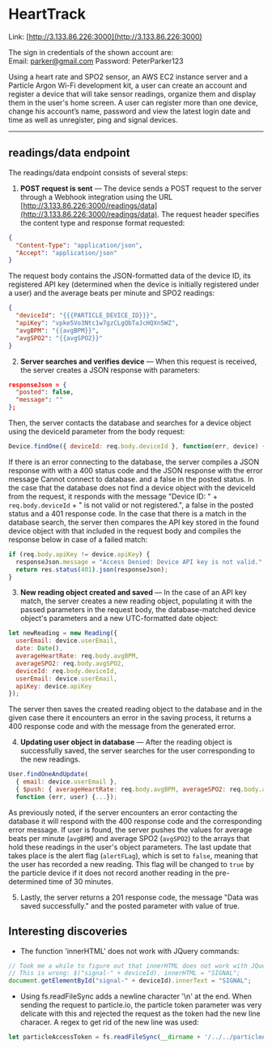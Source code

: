 # HeartTrack

Link: [http://3.133.86.226:3000](http://3.133.86.226:3000)

The sign in credentials of the shown account are:  
Email: 		parker@gmail.com
Password: 	PeterParker123

Using a heart rate and SPO2 sensor, an AWS EC2 instance server and a Particle Argon Wi-Fi development kit, a user can create an account and register a device that will take sensor readings, organize them and display them in the user's home screen. A user can register more than one device, change his account’s name, password and view the latest login date and time as well as unregister, ping and signal devices.
***

## readings/data endpoint
The readings/data endpoint consists of several steps:

1. **POST request is sent** –– The device sends a POST request to the server through a Webhook integration using the URL [http://3.133.86.226:3000/readings/data](http://3.133.86.226:3000/readings/data). The  request header specifies the content type and response format requested:  
```JSON
{  
  "Content-Type": "application/json",  
  "Accept": "application/json"  
}
```
  The request body contains the JSON-formatted data of the device ID, its registered API key (determined when the device is initially registered under a user) and the average beats per minute and SPO2 readings:  
```JSON
{  
  "deviceId": "{{{PARTICLE_DEVICE_ID}}}",  
  "apiKey": "vpke5Vo3Ntc1w7gzCLgQbTaJcHQXn5WZ",  
  "avgBPM": "{{avgBPM}}",  
  "avgSPO2": "{{avgSPO2}}"  
}
```

2. **Server searches and verifies device** –– When this request is received, the server creates a JSON response with parameters:  
```JSON
responseJson = {  
  "posted": false,  
  "message": ""  
};
```
  Then, the server contacts the database and searches for a device object using the deviceId parameter from the body request:  
```JavaScript
Device.findOne({ deviceId: req.body.deviceId }, function(err, device) {...}
```
  If there is an error connecting to the database, the server compiles a JSON response with  with a 400 status code and the JSON response with the  error message Cannot connect to database. and a false in the posted status. In the case that the database does not find a device object with the deviceId from the request, it responds with the message "Device ID: " + `req.body.deviceId` + " is not valid or not registered.", a false in the posted status and a 401 response code. In the case that there is a match in the database search, the server then compares the API key stored in the found device object with that included in the request body and compiles the response below in case of a failed match:
```JavaScript
if (req.body.apiKey != device.apiKey) {  
  responseJson.message = "Access Denied: Device API key is not valid.";  
  return res.status(401).json(responseJson);  
}
```

3.  **New reading object created and saved** –– In the case of an API key match, the server creates a new reading object, populating it with the passed parameters in the request body, the database-matched device object's parameters and a new UTC-formatted date object:  
```JavaScript
let newReading = new Reading({  
  userEmail: device.userEmail,  
  date: Date(),  
  averageHeartRate: req.body.avgBPM,  
  averageSPO2: req.body.avgSPO2,  
  deviceId: req.body.deviceId,  
  userEmail: device.userEmail,  
  apiKey: device.apiKey  
});
```  
  The server then saves the created reading object to the database and in the given case there it encounters an error in the saving process, it returns a 400 response code and with the message from the generated error.

  4.  **Updating user object in database** –– After the reading object is successfully saved, the server searches for the user corresponding to the new readings.  
```JavaScript
User.findOneAndUpdate(  
  { email: device.userEmail },  
  { $push: { averageHeartRate: req.body.avgBPM, averageSPO2: req.body.avgSPO2 }, alertFlag: false },  
  function (err, user) {...});
```
  As previously noted, if the server encounters an error contacting the database it will respond with the 400 response code and the corresponding error message. If user is found, the server pushes the values for average beats per minute (`avgBPM`) and average SPO2 (`avgSPO2`) to the arrays that hold these readings in the user's object parameters. The last update that takes place is the alert flag (`alertFLag`), which is set to `false`, meaning that the user has recorded a new reading. This flag will be changed to `true` by the particle device if it does not record another reading in the pre-determined time of 30 minutes.

  5. Lastly, the server returns a 201 response code, the message "Data was saved successfully." and the posted parameter with value of true.  

## Interesting discoveries
* The function 'innerHTML' does not work with JQuery commands:  
```JavaScript
// Took me a while to figure out that innerHTML does not work with JQuery >:)  
// This is wrong: $("signal-" + deviceId). innerHTML = "SIGNAL";
document.getElementById("signal-" + deviceId).innerText = "SIGNAL";
```

* Using fs.readFileSync adds a newline character '\n' at the end. When sending the request to particle.io, the particle token parameter was very delicate with this and rejected the request as the token had the new line characer. A regex to get rid of the new line was used:
```JavaScript
let particleAccessToken = fs.readFileSync(__dirname + '/../../particleAccessToken').toString().replace( /[\r\n]+/gm, "" );
```
